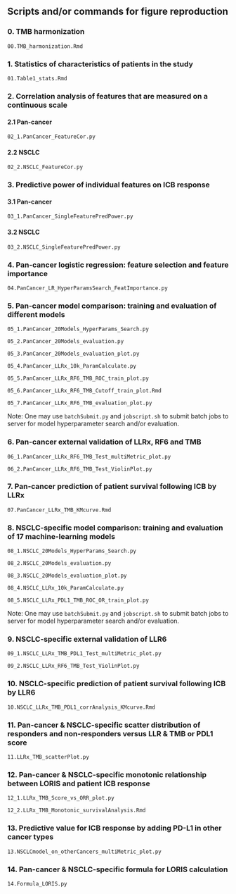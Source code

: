 ## Scripts and/or commands for figure reproduction

### 0. TMB harmonization

`00.TMB_harmonization.Rmd`

### 1. Statistics of characteristics of patients in the study

`01.Table1_stats.Rmd`

### 2. Correlation analysis of features that are measured on a continuous scale

#### 2.1 Pan-cancer

`02_1.PanCancer_FeatureCor.py`

#### 2.2 NSCLC

`02_2.NSCLC_FeatureCor.py`

### 3. Predictive power of individual features on ICB response

#### 3.1 Pan-cancer

`03_1.PanCancer_SingleFeaturePredPower.py`

#### 3.2 NSCLC

`03_2.NSCLC_SingleFeaturePredPower.py`

### 4. Pan-cancer logistic regression: feature selection and feature importance

`04.PanCancer_LR_HyperParamsSearch_FeatImportance.py`

### 5. Pan-cancer model comparison: training and evaluation of different models

`05_1.PanCancer_20Models_HyperParams_Search.py`

`05_2.PanCancer_20Models_evaluation.py`

`05_3.PanCancer_20Models_evaluation_plot.py`

`05_4.PanCancer_LLRx_10k_ParamCalculate.py`

`05_5.PanCancer_LLRx_RF6_TMB_ROC_train_plot.py`

`05_6.PanCancer_LLRx_RF6_TMB_Cutoff_train_plot.Rmd`

`05_7.PanCancer_LLRx_RF6_TMB_evaluation_plot.py`

Note: One may use `batchSubmit.py` and `jobscript.sh` to submit batch jobs to server for model hyperparameter search and/or evaluation.

### 6. Pan-cancer external validation of LLRx, RF6 and TMB

`06_1.PanCancer_LLRx_RF6_TMB_Test_multiMetric_plot.py`

`06_2.PanCancer_LLRx_RF6_TMB_Test_ViolinPlot.py`


### 7. Pan-cancer prediction of patient survival following ICB by LLRx

`07.PanCancer_LLRx_TMB_KMcurve.Rmd`


### 8. NSCLC-specific model comparison: training and evaluation of 17 machine-learning models

`08_1.NSCLC_20Models_HyperParams_Search.py`

`08_2.NSCLC_20Models_evaluation.py`

`08_3.NSCLC_20Models_evaluation_plot.py`

`08_4.NSCLC_LLRx_10k_ParamCalculate.py`

`08_5.NSCLC_LLRx_PDL1_TMB_ROC_OR_train_plot.py`

Note: One may use `batchSubmit.py` and `jobscript.sh` to submit batch jobs to server for model hyperparameter search and/or evaluation.

### 9. NSCLC-specific external validation of LLR6

`09_1.NSCLC_LLRx_TMB_PDL1_Test_multiMetric_plot.py`

`09_2.NSCLC_LLRx_RF6_TMB_Test_ViolinPlot.py`

### 10. NSCLC-specific prediction of patient survival following ICB by LLR6

`10.NSCLC_LLRx_TMB_PDL1_corrAnalysis_KMcurve.Rmd`

### 11. Pan-cancer & NSCLC-specific scatter distribution of responders and non-responders versus LLR & TMB or PDL1 score

`11.LLRx_TMB_scatterPlot.py`

### 12. Pan-cancer & NSCLC-specific monotonic relationship between LORIS and patient ICB response

`12_1.LLRx_TMB_Score_vs_ORR_plot.py`

`12_2.LLRx_TMB_Monotonic_survivalAnalysis.Rmd`

### 13. Predictive value for ICB response by adding PD-L1 in other cancer types

`13.NSCLCmodel_on_otherCancers_multiMetric_plot.py`

### 14. Pan-cancer & NSCLC-specific formula for LORIS calculation

`14.Formula_LORIS.py`